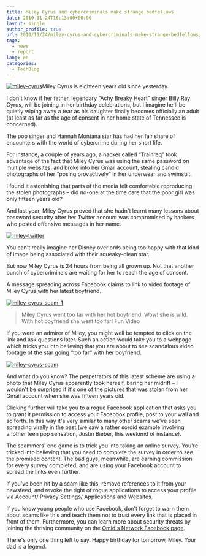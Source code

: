 ```yaml
---
title: Miley Cyrus and cybercriminals make strange bedfellows
date: 2010-11-24T16:13:00+00:00
layout: single
author_profile: true
url: 2010/11/24/miley-cyrus-and-cybercriminals-make-strange-bedfellows/
tags:
  - news
  - report
lang: en
categories: 
  - TechBlog
---
```

[![miley-cyrus](http://lh3.ggpht.com/_vaUVXcmC3OI/TO0yjIfBZaI/AAAAAAAADNM/tpXjfuKA4_A/miley-cyrus_thumb.jpg?imgmax=800 "miley-cyrus")](http://lh6.ggpht.com/_vaUVXcmC3OI/TO0yhmgqINI/AAAAAAAADNI/RpiH8nHRt3Y/s1600-h/miley-cyrus%5B2%5D.jpg)Miley Cyrus is eighteen years old since yesterday.

I don't know if her father, legendary “Achy Breaky Heart” singer Billy Ray Cyrus, will be joining in her birthday celebrations, but I imagine he'll be quietly wiping away a tear as his daughter finally becomes officially an adult (at least as far as the age of consent in her home state of Tennessee is concerned).

The pop singer and Hannah Montana star has had her fair share of encounters with the world of cybercrime during her short life.

For instance, a couple of years ago, a hacker called “Trainreq” took advantage of the fact that Miley Cyrus was using the same password on multiple websites, and broke into her Gmail account, stealing candid photographs of her “posing provactively” in her underwear and swimsuit.

I found it astonishing that parts of the media felt comfortable reproducing the stolen photographs – did no-one at the time care that the poor girl was only fifteen years old?

And last year, Miley Cyrus proved that she hadn't learnt many lessons about password security after her Twitter account was compromised by hackers who posted offensive messages in her name.

[![miley-twitter](http://lh3.ggpht.com/_vaUVXcmC3OI/TO0ymqjLv9I/AAAAAAAADNU/n6ojZe3g2sA/miley-twitter_thumb%5B5%5D.jpg?imgmax=800 "miley-twitter")](http://lh4.ggpht.com/_vaUVXcmC3OI/TO0ykvU4YZI/AAAAAAAADNQ/vOfTmd7Bzm4/s1600-h/miley-twitter%5B7%5D.jpg)

You can't really imagine her Disney overlords being too happy with that kind of image being associated with their squeaky-clean star.

But now Miley Cyrus is 24 hours from being all grown up. Not that another bunch of cybercriminals are waiting for her to reach the age of consent.

A message spreading across Facebook claims to link to video footage of Miley Cyrus with her latest boyfriend.

[![miley-cyrus-scam-1](http://lh5.ggpht.com/_vaUVXcmC3OI/TO0ypr-5sRI/AAAAAAAADNc/o6Fc0u5e1YU/miley-cyrus-scam-1_thumb%5B2%5D.jpg?imgmax=800 "miley-cyrus-scam-1")](http://lh6.ggpht.com/_vaUVXcmC3OI/TO0yoL6sAiI/AAAAAAAADNY/TlMmowAKIOM/s1600-h/miley-cyrus-scam-1%5B4%5D.jpg)

> Miley Cyrus went too far with her hot boyfriend. Wow! she is wild.
> With hot boyfriend she went too far!
> Fun Video

If you were an admirer of Miley, you might well be tempted to click on the link and ask questions later. Such an action would take you to a webpage which tricks you into believing that you are about to see scandalous video footage of the star going “too far” with her boyfriend.

[![miley-cyrus-scam](http://lh4.ggpht.com/_vaUVXcmC3OI/TO0ytGmathI/AAAAAAAADNk/zOb-3FwfD6g/miley-cyrus-scam_thumb%5B2%5D.jpg?imgmax=800 "miley-cyrus-scam")](http://lh5.ggpht.com/_vaUVXcmC3OI/TO0yreDaTII/AAAAAAAADNg/Z5puTH-2d6U/s1600-h/miley-cyrus-scam%5B4%5D.jpg)

And what do you know? The perpetrators of this latest scheme are using a photo that Miley Cyrus apparently took herself, baring her midriff – I wouldn't be surprised if it's one of the pictures that was stolen from her Gmail account when she was fifteen years old.

Clicking further will take you to a rogue Facebook application that asks you to grant it permission to access your Facebook profile, post to your wall and so forth. In this way it's very similar to many other scams we've seen spreading virally in the past (we saw a rather sordid example involving another teen pop sensation, Justin Bieber, this weekend of instance).

The scammers' end game is to trick you into taking an online survey. You're tricked into believing that you need to complete the survey in order to see the promised content. The bad guys, meanwhile, are earning commission for every survey completed, and are using your Facebook account to spread the links even further.

If you've been hit by a scam like this, remove references to it from your newsfeed, and revoke the right of rogue applications to access your profile via Account/ Privacy Settings/ Applications and Websites.

If you know young people who use Facebook, don't forget to warn them about scams like this and teach them not to trust every link that is placed in front of them. Furthermore, you can learn more about security threats by joining the thriving community on the [Omid's Network Facebook page](https://www.facebook.com/omidsnetwork).

There's only one thing left to say. Happy birthday for tomorrow, Miley. Your dad is a legend.